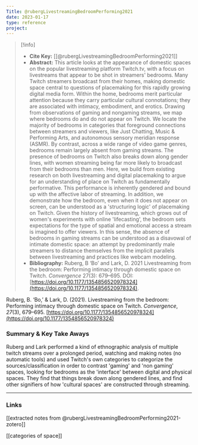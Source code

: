 ```yaml
---
Title: @rubergLivestreamingBedroomPerforming2021
date: 2023-01-17
type: reference
project:
---
```


> [!info]
> - **Cite Key:** [[@rubergLivestreamingBedroomPerforming2021]]
> - **Abstract:** This article looks at the appearance of domestic spaces on the popular livestreaming platform Twitch.tv, with a focus on livestreams that appear to be shot in streamers' bedrooms. Many Twitch streamers broadcast from their homes, making domestic space central to questions of placemaking for this rapidly growing digital media form. Within the home, bedrooms merit particular attention because they carry particular cultural connotations; they are associated with intimacy, embodiment, and erotics. Drawing from observations of gaming and nongaming streams, we map where bedrooms do and do not appear on Twitch. We locate the majority of bedrooms in categories that foreground connections between streamers and viewers, like Just Chatting, Music & Performing Arts, and autonomous sensory meridian response (ASMR). By contrast, across a wide range of video game genres, bedrooms remain largely absent from gaming streams. The presence of bedrooms on Twitch also breaks down along gender lines, with women streaming being far more likely to broadcast from their bedrooms than men. Here, we build from existing research on both livestreaming and digital placemaking to argue for an understanding of place on Twitch as fundamentally performative. This performance is inherently gendered and bound up with the affective labor of streaming. In addition, we demonstrate how the bedroom, even when it does not appear on screen, can be understood as a 'structuring logic' of placemaking on Twitch. Given the history of livestreaming, which grows out of women's experiments with online 'lifecasting', the bedroom sets expectations for the type of spatial and emotional access a stream is imagined to offer viewers. In this sense, the absence of bedrooms in gaming streams can be understood as a disavowal of intimate domestic space: an attempt by predominantly male streamers to distance themselves from the implicit parallels between livestreaming and practices like webcam modeling.
> - **Bibliography:** Ruberg, B ‘Bo’ and Lark, D. 2021 Livestreaming from the bedroom: Performing intimacy through domestic space on Twitch. _Convergence_ 27(3): 679–695. DOI: [https://doi.org/10.1177/1354856520978324](https://doi.org/10.1177/1354856520978324).

Ruberg, B. ‘Bo,’ & Lark, D. (2021). Livestreaming from the bedroom: Performing intimacy through domestic space on Twitch. _Convergence_, _27_(3), 679–695. [https://doi.org/10.1177/1354856520978324](https://doi.org/10.1177/1354856520978324)

### Summary & Key Take Aways

Ruberg and Lark performed a kind of ethnographic analysis of multiple twitch streams over a prolonged period, watching and making notes (no automatic tools) and used Twitch's own categories to categorize the sources/classification in order to contrast 'gaming' and 'non gaming' spaces, looking for bedrooms as the 'interface' between digital and physical spaces. They find that things break down along gendered lines, and find other signifiers of how 'cultural spaces' are constructed through streaming.

--- 

### Links

[[extracted notes from @rubergLivestreamingBedroomPerforming2021-zotero]]

[[categories of space]]